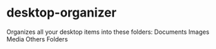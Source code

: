 # desktop-organizer

Organizes all your desktop items into these folders:
      Documents
      Images
      Media
      Others
      Folders
